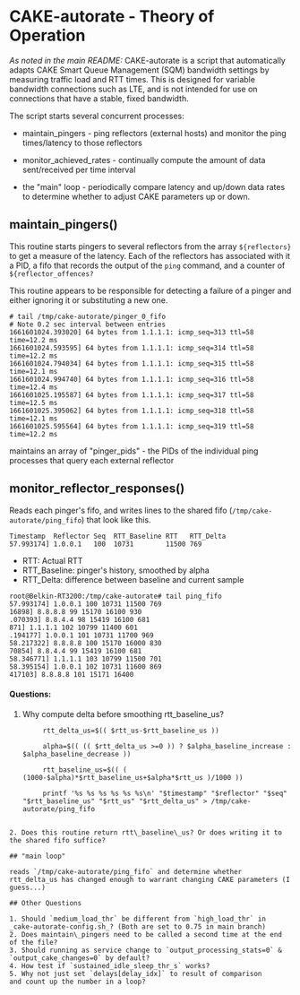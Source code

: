 # CAKE-autorate - Theory of Operation

_As noted in the main README:_
CAKE-autorate is a script that automatically adapts CAKE Smart Queue Management (SQM) bandwidth settings by measuring traffic load and RTT times. This is designed for variable bandwidth connections such as LTE, and is not intended for use on connections that have a stable, fixed bandwidth.

The script starts several concurrent processes:

* maintain_pingers - ping reflectors (external hosts) 
and monitor the ping times/latency to those reflectors

* monitor\_achieved\_rates - continually compute the
amount of data sent/received per time interval

* the "main" loop - periodically compare latency and
up/down data rates to determine whether to adjust
CAKE parameters up or down.

## maintain_pingers()

This routine starts pingers to several reflectors from the array
`${reflectors}` to get a measure of the latency.
Each of the reflectors has associated with it a PID,
a fifo that records the output of the `ping` command,
and a counter of `${reflector_offences?`

This routine appears to be responsible for detecting a failure
of a pinger and either ignoring it or substituting a new one.


```
# tail /tmp/cake-autorate/pinger_0_fifo
# Note 0.2 sec interval between entries 
1661601024.393020] 64 bytes from 1.1.1.1: icmp_seq=313 ttl=58 time=12.2 ms
1661601024.593595] 64 bytes from 1.1.1.1: icmp_seq=314 ttl=58 time=12.2 ms
1661601024.794034] 64 bytes from 1.1.1.1: icmp_seq=315 ttl=58 time=12.1 ms
1661601024.994740] 64 bytes from 1.1.1.1: icmp_seq=316 ttl=58 time=12.4 ms
1661601025.195587] 64 bytes from 1.1.1.1: icmp_seq=317 ttl=58 time=12.5 ms
1661601025.395062] 64 bytes from 1.1.1.1: icmp_seq=318 ttl=58 time=12.1 ms
1661601025.595564] 64 bytes from 1.1.1.1: icmp_seq=319 ttl=58 time=12.2 ms
```
maintains an array of "pinger_pids" -
the PIDs of the individual ping processes that query
each external reflector 


## monitor\_reflector\_responses()

Reads each pinger's fifo, and writes lines to the shared
fifo (`/tmp/cake-autorate/ping_fifo`) that look like this.

```
Timestamp  Reflector Seq  RTT_Baseline RTT   RTT_Delta
57.993174] 1.0.0.1 	 100  10731        11500 769
```
* RTT: Actual RTT
* RTT\_Baseline: pinger's history, smoothed by alpha
* RTT\_Delta: difference between baseline and current sample

```
root@Belkin-RT3200:/tmp/cake-autorate# tail ping_fifo
57.993174] 1.0.0.1 100 10731 11500 769
16898] 8.8.8.8 99 15170 16100 930
.070393] 8.8.4.4 98 15419 16100 681
871] 1.1.1.1 102 10799 11400 601
.194177] 1.0.0.1 101 10731 11700 969
58.217322] 8.8.8.8 100 15170 16000 830
70854] 8.8.4.4 99 15419 16100 681
58.346771] 1.1.1.1 103 10799 11500 701
58.395154] 1.0.0.1 102 10731 11600 869
417103] 8.8.8.8 101 15171 16400
```


#### Questions:

1. Why compute delta before smoothing rtt\_baseline\_us?

   ```
		rtt_delta_us=$(( $rtt_us-$rtt_baseline_us ))

		alpha=$(( (( $rtt_delta_us >=0 )) ? $alpha_baseline_increase : $alpha_baseline_decrease ))

		rtt_baseline_us=$(( ( (1000-$alpha)*$rtt_baseline_us+$alpha*$rtt_us )/1000 ))

		printf '%s %s %s %s %s %s\n' "$timestamp" "$reflector" "$seq" "$rtt_baseline_us" "$rtt_us" "$rtt_delta_us" > /tmp/cake-autorate/ping_fifo
```

2. Does this routine return rtt\_baseline\_us? Or does writing it to the shared fifo suffice?

## "main loop"

reads `/tmp/cake-autorate/ping_fifo` and determine whether rtt_delta_us has changed enough to warrant changing CAKE parameters (I guess...)

## Other Questions

1. Should `medium_load_thr` be different from `high_load_thr` in _cake-autorate-config.sh_? (Both are set to 0.75 in main branch)
2. Does maintain\_pingers need to be called a second time at the end of the file?
3. Should running as service change to `output_processing_stats=0` & `output_cake_changes=0` by default? 
4. How test if `sustained_idle_sleep_thr_s` works? 
5. Why not just set `delays[delay_idx]` to result of comparison
and count up the number in a loop?